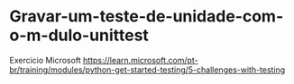# Gravar-um-teste-de-unidade-com-o-m-dulo-unittest

Exercicio Microsoft https://learn.microsoft.com/pt-br/training/modules/python-get-started-testing/5-challenges-with-testing
